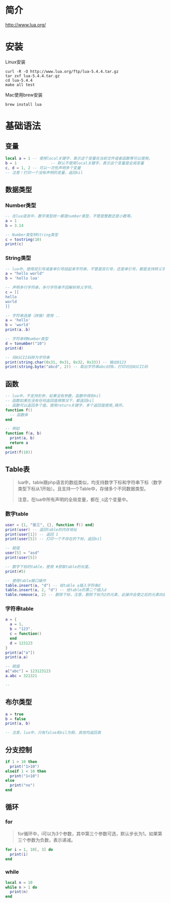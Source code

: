 # 简介

http://www.lua.org/

# 安装

Linux安装

```shell
curl -R -O http://www.lua.org/ftp/lua-5.4.4.tar.gz
tar zxf lua-5.4.4.tar.gz
cd lua-5.4.4
make all test
```



Mac使用brew安装

```shell
brew install lua
```





# 基础语法

## 变量

```lua
local a = 1 -- 使用local关键字，表示这个变量在当前文件或者函数等可以使用。
b = 1				-- 默认不使用local关键字，表示这个变量是全局变量
c, d = 1, 2 -- 可以一次性声明多个变量
-- 注意！打印一个没有声明的变量，返回nil
```



## 数据类型

### Number类型

```lua
-- 在lua语言中，数字类型统一都是number类型，不管是整数还是小数等。
a = 1
b = 3.14

-- Number类型转String类型
c = tostring(10)
print(c)
```

### String类型

```lua
-- lua中，使用双引号或者单引号括起来字符串，不管是双引号，还是单引号，都是支持转义字符
a = "hello world"
b = 'hello lua'

-- 声明多行字符串，多行字符串不回解析转义字符。
c = [[
hello
world
]]

-- 字符串连接（拼接）使用 ..
a = 'hello'
b = 'world'
print(a..b)

-- 字符串转Number类型
d = tonumber("10")
print(d)

-- 将ASCII码转为字符串
print(string.char(0x31, 0x31, 0x32, 0x33)) -- 输出0123
print(string.byte("abcd", 2)) -- 取出字符串abcd的b，打印对应ASCII码
```



## 函数

```lua
-- lua中，不支持形参，如果没有参数，函数中得到nil
-- 函数如果在没有任何返回值得情况下，都返回nil
-- 函数可以返回多个值，使用return关键字，多个返回值使用,隔开。
function f()
  -- 函数体
end  

-- 例如
function f(a, b) 
  print(a, b)
  return a
end
print(f(10))

```



##  Table表

> lua中，table跟php语言的数组类似，均支持数字下标和字符串下标（数字类型下标从1开始）。且支持一个Table中，存储多个不同数据类型。
>
> 注意，在lua中所有声明的全局变量，都在`_G`这个变量中。

### 数字table

```lua
user = {1, "张三", {}, function f() end}
print(user) -- 返回table的内存地址
print(user[1]) -- 返回 1
print(user[5]) -- 打印一个不存在的下标，返回nil

-- 赋值
user[5] = "asd"
print(user[5])

-- 数字下标的table，使用 #获取table的长度。
print(#5)

-- 使用table接口操作
table.insert(a, "d") -- 给table a插入字符串d
table.insert(a, 2, "d") -- 给table的第二个插入d
table.remove(a, 2) -- 删除下标，注意，删除下标为2的元素，此操作会使之后的元素向前补位。
```

### 字符串table

```lua
a = {
  a = 1,
  b = "123".
  c = function()    
  end
  d = 123123
}
print(a["a"])
print(a.a)

-- 赋值
a["abc"] = 123123123
a.abc = 321321

-- 
```



## 布尔类型

```lua
a = true
b = false
print(a, b)

-- 注意，lua中，只有false和nil为假，其他均返回真
```



## 分支控制

```lua
if 1 > 10 then
  print("1>10")
elseif 1 < 10 then
  print("1<10")
else
  print("no")
end
```



## 循环

### for

> for循环中，i可以为3个参数，其中第三个参数可选，默认步长为1。如果第三个参数为负数，表示递减。

```lua
for i = 1, 10[, 3] do 
  print(i)
end
```



### while

```lua
local n = 10
while n > 1 do
  print(n)
end
```



